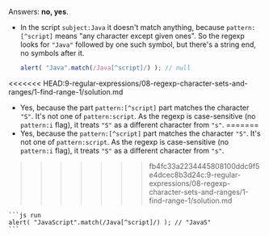 Answers: **no, yes**.

- In the script `subject:Java` it doesn't match anything, because `pattern:[^script]` means "any character except given ones". So the regexp looks for `"Java"` followed by one such symbol, but there's a string end, no symbols after it.

    ```js run
    alert( "Java".match(/Java[^script]/) ); // null
    ```
<<<<<<< HEAD:9-regular-expressions/08-regexp-character-sets-and-ranges/1-find-range-1/solution.md
- Yes, because the part `pattern:[^script]` part matches the character `"S"`. It's not one of `pattern:script`. As the regexp is case-sensitive (no `pattern:i` flag), it treats `"S"` as a different character from `"s"`.
=======
- Yes, because the `pattern:[^script]` part matches the character `"S"`. It's not one of `pattern:script`. As the regexp is case-sensitive (no `pattern:i` flag), it treats `"S"` as a different character from `"s"`.
>>>>>>> fb4fc33a2234445808100ddc9f5e4dcec8b3d24c:9-regular-expressions/08-regexp-character-sets-and-ranges/1-find-range-1/solution.md

    ```js run
    alert( "JavaScript".match(/Java[^script]/) ); // "JavaS"
    ```
